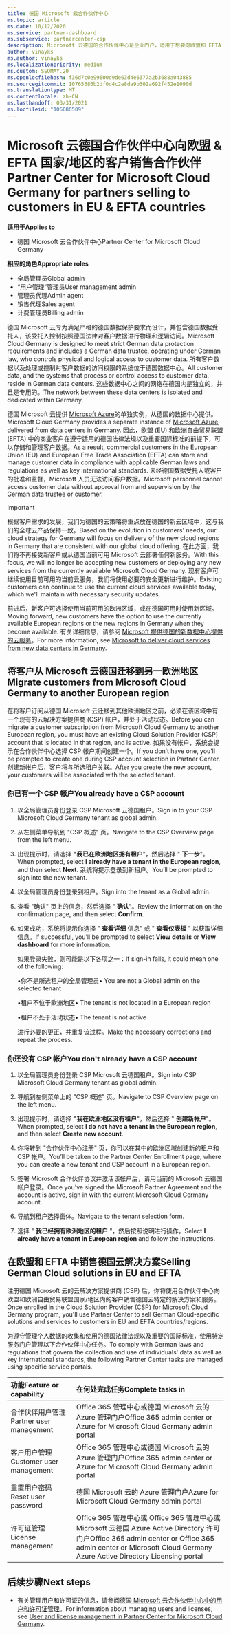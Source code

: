 ```yaml
---
title: 德国 Microsoft 云合作伙伴中心
ms.topic: article
ms.date: 10/12/2020
ms.service: partner-dashboard
ms.subservice: partnercenter-csp
description: Microsoft 云德国的合作伙伴中心是企业门户，适用于想要向欧盟和 EFTA 国家/地区的客户提供 Microsoft 云解决方案的合作伙伴。
author: vinayks
ms.author: vinayks
ms.localizationpriority: medium
ms.custom: SEOMAY.20
ms.openlocfilehash: f36d7c0e99600d9de63d4e6377a2b3688a043885
ms.sourcegitcommit: 10765386b2df0d4c2e8da9b302a692f452e1090d
ms.translationtype: MT
ms.contentlocale: zh-CN
ms.lasthandoff: 03/31/2021
ms.locfileid: "106086509"
---
```

# <a name="partner-center-for-microsoft-cloud-germany-for-partners-selling-to-customers-in-eu--efta-countries"></a><span data-ttu-id="30a47-103">Microsoft 云德国合作伙伴中心向欧盟 & EFTA 国家/地区的客户销售合作伙伴</span><span class="sxs-lookup"><span data-stu-id="30a47-103">Partner Center for Microsoft Cloud Germany for partners selling to customers in EU & EFTA countries</span></span>

<span data-ttu-id="30a47-104">**适用于**</span><span class="sxs-lookup"><span data-stu-id="30a47-104">**Applies to**</span></span>

- <span data-ttu-id="30a47-105">德国 Microsoft 云合作伙伴中心</span><span class="sxs-lookup"><span data-stu-id="30a47-105">Partner Center for Microsoft Cloud Germany</span></span>

<span data-ttu-id="30a47-106">**相应的角色**</span><span class="sxs-lookup"><span data-stu-id="30a47-106">**Appropriate roles**</span></span>

- <span data-ttu-id="30a47-107">全局管理员</span><span class="sxs-lookup"><span data-stu-id="30a47-107">Global admin</span></span>
- <span data-ttu-id="30a47-108">“用户管理”管理员</span><span class="sxs-lookup"><span data-stu-id="30a47-108">User management admin</span></span>
- <span data-ttu-id="30a47-109">管理员代理</span><span class="sxs-lookup"><span data-stu-id="30a47-109">Admin agent</span></span>
- <span data-ttu-id="30a47-110">销售代理</span><span class="sxs-lookup"><span data-stu-id="30a47-110">Sales agent</span></span>
- <span data-ttu-id="30a47-111">计费管理员</span><span class="sxs-lookup"><span data-stu-id="30a47-111">Billing admin</span></span>

<span data-ttu-id="30a47-112">德国 Microsoft 云专为满足严格的德国数据保护要求而设计，并包含德国数据受托人，该受托人控制按照德国法律对客户数据进行物理和逻辑访问。</span><span class="sxs-lookup"><span data-stu-id="30a47-112">Microsoft Cloud Germany is designed to meet strict German data protection requirements and includes a German data trustee, operating under German law, who controls physical and logical access to customer data.</span></span> <span data-ttu-id="30a47-113">所有客户数据以及处理或控制对客户数据的访问权限的系统位于德国数据中心。</span><span class="sxs-lookup"><span data-stu-id="30a47-113">All customer data, and the systems that process or control access to customer data, reside in German data centers.</span></span> <span data-ttu-id="30a47-114">这些数据中心之间的网络在德国内是独立的，并且是专用的。</span><span class="sxs-lookup"><span data-stu-id="30a47-114">The network between these data centers is isolated and dedicated within Germany.</span></span>

<span data-ttu-id="30a47-115">德国 Microsoft 云提供 [Microsoft Azure](https://go.microsoft.com/fwlink/?linkid=847992)的单独实例，从德国的数据中心提供。</span><span class="sxs-lookup"><span data-stu-id="30a47-115">Microsoft Cloud Germany provides a separate instance of [Microsoft Azure](https://go.microsoft.com/fwlink/?linkid=847992), delivered from data centers in Germany.</span></span> <span data-ttu-id="30a47-116">因此，欧盟 (EU) 和欧洲自由贸易联盟 (EFTA) 中的商业客户在遵守适用的德国法律法规以及重要国际标准的前提下，可以存储和管理客户数据。</span><span class="sxs-lookup"><span data-stu-id="30a47-116">As a result, commercial customers in the European Union (EU) and European Free Trade Association (EFTA) can store and manage customer data in compliance with applicable German laws and regulations as well as key international standards.</span></span> <span data-ttu-id="30a47-117">未经德国数据受托人或客户的批准和监督，Microsoft 人员无法访问客户数据。</span><span class="sxs-lookup"><span data-stu-id="30a47-117">Microsoft personnel cannot access customer data without approval from and supervision by the German data trustee or customer.</span></span>

> [!IMPORTANT]
> <span data-ttu-id="30a47-118">根据客户需求的发展，我们为德国的云策略将重点放在德国的新云区域中，这与我们的全球云产品保持一致。</span><span class="sxs-lookup"><span data-stu-id="30a47-118">Based on the evolution in customers' needs, our cloud strategy for Germany will focus on delivery of the new cloud regions in Germany that are consistent with our global cloud offering.</span></span> <span data-ttu-id="30a47-119">在此方面，我们将不再接受新客户或从德国当前可用 Microsoft 云部署任何新服务。</span><span class="sxs-lookup"><span data-stu-id="30a47-119">With this focus, we will no longer be accepting new customers or deploying any new services from the currently available Microsoft Cloud Germany.</span></span> <span data-ttu-id="30a47-120">现有客户可继续使用目前可用的当前云服务，我们将使用必要的安全更新进行维护。</span><span class="sxs-lookup"><span data-stu-id="30a47-120">Existing customers can continue to use the current cloud services available today, which we'll maintain with necessary security updates.</span></span>
>
> <span data-ttu-id="30a47-121">前进后，新客户可选择使用当前可用的欧洲区域，或在德国可用时使用新区域。</span><span class="sxs-lookup"><span data-stu-id="30a47-121">Moving forward, new customers have the option to use the currently available European regions or the new regions in Germany when they become available.</span></span> <span data-ttu-id="30a47-122">有关详细信息，请参阅 [Microsoft 提供德国的新数据中心提供的云服务](https://news.microsoft.com/europe/2018/08/31/microsoft-to-deliver-cloud-services-from-new-datacentres-in-germany-in-2019-to-meet-evolving-customer-needs/)。</span><span class="sxs-lookup"><span data-stu-id="30a47-122">For more information, see [Microsoft to deliver cloud services from new data centers in Germany](https://news.microsoft.com/europe/2018/08/31/microsoft-to-deliver-cloud-services-from-new-datacentres-in-germany-in-2019-to-meet-evolving-customer-needs/).</span></span> 

## <a name="migrate-customers-from-microsoft-cloud-germany-to-another-european-region"></a><span data-ttu-id="30a47-123">将客户从 Microsoft 云德国迁移到另一欧洲地区</span><span class="sxs-lookup"><span data-stu-id="30a47-123">Migrate customers from Microsoft Cloud Germany to another European region</span></span>

<span data-ttu-id="30a47-124">在将客户订阅从德国 Microsoft 云迁移到其他欧洲地区之前，必须在该区域中有一个现有的云解决方案提供商 (CSP) 帐户，并处于活动状态。</span><span class="sxs-lookup"><span data-stu-id="30a47-124">Before you can migrate a customer subscription from Microsoft Cloud Germany to another European region, you must have an existing Cloud Solution Provider (CSP) account that is located in that region, and is active.</span></span> <span data-ttu-id="30a47-125">如果没有帐户，系统会提示在合作伙伴中心选择 CSP 帐户期间创建一个。</span><span class="sxs-lookup"><span data-stu-id="30a47-125">If you don’t have one, you’ll be prompted to create one during CSP account selection in Partner Center.</span></span> <span data-ttu-id="30a47-126">创建新帐户后，客户将与所选租户关联。</span><span class="sxs-lookup"><span data-stu-id="30a47-126">After you create the new account, your customers will be associated with the selected tenant.</span></span>

### <a name="you-already-have-a-csp-account"></a><span data-ttu-id="30a47-127">你已有一个 CSP 帐户</span><span class="sxs-lookup"><span data-stu-id="30a47-127">You already have a CSP account</span></span>

1. <span data-ttu-id="30a47-128">以全局管理员身份登录 CSP Microsoft 云德国租户。</span><span class="sxs-lookup"><span data-stu-id="30a47-128">Sign in to your CSP Microsoft Cloud Germany tenant as global admin.</span></span>

1. <span data-ttu-id="30a47-129">从左侧菜单导航到 "CSP 概述" 页。</span><span class="sxs-lookup"><span data-stu-id="30a47-129">Navigate to the CSP Overview page from the left menu.</span></span>
 
1. <span data-ttu-id="30a47-130">出现提示时，请选择 **"我已在欧洲地区拥有租户**"，然后选择 " **下一步**"。</span><span class="sxs-lookup"><span data-stu-id="30a47-130">When prompted, select **I already have a tenant in the European region**, and then select **Next**.</span></span> <span data-ttu-id="30a47-131">系统将提示登录到新租户。</span><span class="sxs-lookup"><span data-stu-id="30a47-131">You’ll be prompted to sign into the new tenant.</span></span> 

1. <span data-ttu-id="30a47-132">以全局管理员身份登录到租户。</span><span class="sxs-lookup"><span data-stu-id="30a47-132">Sign into the tenant as a Global admin.</span></span>
 
1. <span data-ttu-id="30a47-133">查看 "确认" 页上的信息，然后选择 " **确认**"。</span><span class="sxs-lookup"><span data-stu-id="30a47-133">Review the information on the confirmation page, and then select **Confirm**.</span></span>
 
6.  <span data-ttu-id="30a47-134">如果成功，系统将提示你选择 " **查看详细** 信息" 或 " **查看仪表板** " 以获取详细信息。</span><span class="sxs-lookup"><span data-stu-id="30a47-134">If successful, you’ll be prompted to select **View details** or **View dashboard** for more information.</span></span> 

    <span data-ttu-id="30a47-135">如果登录失败，则可能是以下各项之一：</span><span class="sxs-lookup"><span data-stu-id="30a47-135">If sign-in fails, it could mean one of the following:</span></span>
    
    <span data-ttu-id="30a47-136">•你不是所选租户的全局管理员</span><span class="sxs-lookup"><span data-stu-id="30a47-136">• You are not a Global admin on the selected tenant</span></span>
    
    <span data-ttu-id="30a47-137">•租户不位于欧洲地区</span><span class="sxs-lookup"><span data-stu-id="30a47-137">• The tenant is not located in a European region</span></span>
    
    <span data-ttu-id="30a47-138">•租户不处于活动状态</span><span class="sxs-lookup"><span data-stu-id="30a47-138">• The tenant is not active</span></span>

    <span data-ttu-id="30a47-139">进行必要的更正，并重复该过程。</span><span class="sxs-lookup"><span data-stu-id="30a47-139">Make the necessary corrections and repeat the process.</span></span> 

### <a name="you-dont-already-have-a-csp-account"></a><span data-ttu-id="30a47-140">你还没有 CSP 帐户</span><span class="sxs-lookup"><span data-stu-id="30a47-140">You don't already have a CSP account</span></span>

1. <span data-ttu-id="30a47-141">以全局管理员身份登录 CSP Microsoft 云德国租户。</span><span class="sxs-lookup"><span data-stu-id="30a47-141">Sign into CSP Microsoft Cloud Germany tenant as global admin.</span></span>

1. <span data-ttu-id="30a47-142">导航到左侧菜单上的 "CSP 概述" 页。</span><span class="sxs-lookup"><span data-stu-id="30a47-142">Navigate to CSP Overview page on the left menu.</span></span>
 
1. <span data-ttu-id="30a47-143">出现提示时，请选择 **"我在欧洲地区没有租户**"，然后选择 " **创建新帐户**"。</span><span class="sxs-lookup"><span data-stu-id="30a47-143">When prompted, select **I do not have a tenant in the European region**, and then select **Create new account**.</span></span> 
 
1. <span data-ttu-id="30a47-144">你将转到 "合作伙伴中心注册" 页，你可以在其中的欧洲区域创建新的租户和 CSP 帐户。</span><span class="sxs-lookup"><span data-stu-id="30a47-144">You’ll be taken to the Partner Center Enrollment page, where you can create a new tenant and CSP account in a European region.</span></span>
  
5. <span data-ttu-id="30a47-145">签署 Microsoft 合作伙伴协议并激活该帐户后，请用当前的 Microsoft 云德国帐户登录。</span><span class="sxs-lookup"><span data-stu-id="30a47-145">Once you’ve signed the Microsoft Partner Agreement and the account is active, sign in with the current Microsoft Cloud Germany account.</span></span>

6. <span data-ttu-id="30a47-146">导航到租户选择窗体。</span><span class="sxs-lookup"><span data-stu-id="30a47-146">Navigate to the tenant selection form.</span></span>

7. <span data-ttu-id="30a47-147">选择 " **我已经拥有欧洲地区的租户** "，然后按照说明进行操作。</span><span class="sxs-lookup"><span data-stu-id="30a47-147">Select **I already have a tenant in European region** and follow the instructions.</span></span>


## <a name="selling-german-cloud-solutions-in-eu-and-efta"></a><span data-ttu-id="30a47-148">在欧盟和 EFTA 中销售德国云解决方案</span><span class="sxs-lookup"><span data-stu-id="30a47-148">Selling German Cloud solutions in EU and EFTA</span></span>

<span data-ttu-id="30a47-149">注册德国 Microsoft 云的云解决方案提供商 (CSP) 后，你将使用合作伙伴中心向欧盟和欧洲自由贸易联盟国家/地区内的客户销售德国云特定的解决方案和服务。</span><span class="sxs-lookup"><span data-stu-id="30a47-149">Once enrolled in the Cloud Solution Provider (CSP) for Microsoft Cloud Germany program, you'll use Partner Center to sell German Cloud-specific solutions and services to customers in EU and EFTA countries/regions.</span></span>

<span data-ttu-id="30a47-150">为遵守管理个人数据的收集和使用的德国法律法规以及重要的国际标准，使用特定服务门户管理以下合作伙伴中心任务。</span><span class="sxs-lookup"><span data-stu-id="30a47-150">To comply with German laws and regulations that govern the collection and use of individuals' data as well as key international standards, the following Partner Center tasks are managed using specific service portals.</span></span>

<span data-ttu-id="30a47-151">功能</span><span class="sxs-lookup"><span data-stu-id="30a47-151">Feature or capability</span></span> | <span data-ttu-id="30a47-152">在何处完成任务</span><span class="sxs-lookup"><span data-stu-id="30a47-152">Complete tasks in</span></span>
:--- | :---
<span data-ttu-id="30a47-153">合作伙伴用户管理</span><span class="sxs-lookup"><span data-stu-id="30a47-153">Partner user management</span></span> | <span data-ttu-id="30a47-154">Office 365 管理中心或德国 Microsoft 云的 Azure 管理门户</span><span class="sxs-lookup"><span data-stu-id="30a47-154">Office 365 admin center or Azure for Microsoft Cloud Germany admin portal</span></span>
<span data-ttu-id="30a47-155">客户用户管理</span><span class="sxs-lookup"><span data-stu-id="30a47-155">Customer user management</span></span> | <span data-ttu-id="30a47-156">Office 365 管理中心或德国 Microsoft 云的 Azure 管理门户</span><span class="sxs-lookup"><span data-stu-id="30a47-156">Office 365 admin center or Azure for Microsoft Cloud Germany admin portal</span></span>
<span data-ttu-id="30a47-157">重置用户密码</span><span class="sxs-lookup"><span data-stu-id="30a47-157">Reset user password</span></span> | <span data-ttu-id="30a47-158">德国 Microsoft 云的 Azure 管理门户</span><span class="sxs-lookup"><span data-stu-id="30a47-158">Azure for Microsoft Cloud Germany admin portal</span></span>
<span data-ttu-id="30a47-159">许可证管理</span><span class="sxs-lookup"><span data-stu-id="30a47-159">License management</span></span> | <span data-ttu-id="30a47-160">Office 365 管理中心或 Office 365 管理中心或 Microsoft 云德国 Azure Active Directory 许可门户</span><span class="sxs-lookup"><span data-stu-id="30a47-160">Office 365 admin center or Office 365 admin center or Microsoft Cloud Germany Azure Active Directory Licensing portal</span></span>

## <a name="next-steps"></a><span data-ttu-id="30a47-161">后续步骤</span><span class="sxs-lookup"><span data-stu-id="30a47-161">Next steps</span></span>

- <span data-ttu-id="30a47-162">有关管理用户和许可证的信息，请参阅[德国 Microsoft 云合作伙伴中心中的用户和许可证管理](user-management-in-partner-center-for-microsoft-cloud-germany.md)。</span><span class="sxs-lookup"><span data-stu-id="30a47-162">For information about managing users and licenses, see [User and license management in Partner Center for Microsoft Cloud Germany](user-management-in-partner-center-for-microsoft-cloud-germany.md).</span></span>


